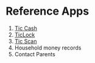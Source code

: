 # Reference Apps

1. [Tic Cash](https://play.google.com/store/apps/details?id=com.tictacpc.financemanager)
2. [TicLock](https://play.google.com/store/apps/details?id=com.tictac.ticlock)
3. [Tic Scan](https://play.google.com/store/apps/details?id=com.ticsoluction.textscan)
4. Household money records
5. Contact Parents
